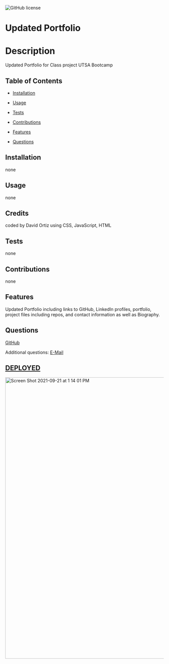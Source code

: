 ![GitHub license](https://img.shields.io/badge/license--blue.svg)

# Updated Portfolio

# Description

Updated Portfolio for Class project UTSA Bootcamp

## Table of Contents

- [Installation](#installation)

- [Usage](#usage)

- [Tests](#tests)

- [Contributions](#contributions)

- [Features](#features)

- [Questions](#questions)

## Installation

none

## Usage

none

## Credits

coded by David Ortiz using CSS, JavaScript, HTML

## Tests

none

## Contributions

none

## Features

Updated Portfolio including links to GitHub, LinkedIn profiles, portfolio, project files including repos, and contact information as well as Biography.

## Questions

[GitHub](https://github.com/mariachiMES)

Additional questions: [E-Mail](mailto:davidjortizmusic@gmail.com)

## [DEPLOYED](https://mariachimes.github.io/UpdatedPortfolio/)

<img width="895" alt="Screen Shot 2021-09-21 at 1 14 01 PM" src="https://user-images.githubusercontent.com/87109541/134225271-b0bcc7ec-ef75-4ad6-8c8b-8c2efdd3fb3b.png">
